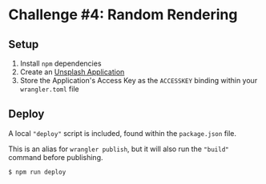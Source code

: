 # Challenge #4: Random Rendering

## Setup

1. Install `npm` dependencies
2. Create an [Unsplash Application](https://unsplash.com/oauth/applications/new)
3. Store the Application's Access Key as the `ACCESSKEY` binding within your `wrangler.toml` file


## Deploy

A local `"deploy"` script is included, found within the `package.json` file.

This is an alias for `wrangler publish`, but it will also run the `"build"` command before publishing.

```sh
$ npm run deploy
```
